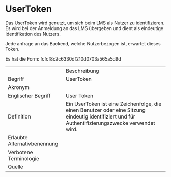 # UserToken

Das UserToken wird genutzt, um sich beim LMS als Nutzer zu identifizieren. 
Es wird bei der Anmeldung an das LMS übergeben und dient als eindeutige Identifikation des Nutzers.

Jede anfrage an das Backend, welche Nutzerbezogen ist, erwartet dieses Token.

Es hat die Form: fcfcf8c2c6330df210d0703a565a5d9d

<table>
    <tr>
        <td></td>
        <td>Beschreibung</td>
    </tr>
    <tr>
        <td>Begriff</td>
        <td>UserToken</td>
    </tr>
    <tr>
        <td>Akronym</td>
        <td></td>
    </tr>
<tr>
        <td>Englischer Begriff</td>
        <td>User Token</td>
  </tr>
    <tr>
        <td>Definition</td>
        <td>Ein UserToken ist eine Zeichenfolge, die einen Benutzer oder eine Sitzung eindeutig identifiziert und für Authentifizierungszwecke verwendet wird.</td>
    </tr>
   <tr>
        <td>Erlaubte Alternativbenennung</td>
        <td></td>
    </tr>
   <tr>
        <td>Verbotene Terminologie</td>
        <td></td>
    </tr>
   <tr>
        <td>Quelle</td>
        <td></td>
    </tr>
</table>